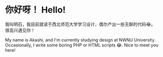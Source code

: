  # 你好呀！ Hello!

 我叫明石，我目前就读于西北师范大学学习设计，偶尔产出一些无聊的代码😂。很高兴遇见你！
 
 My name is Akashi, and I'm currently studying design at NWNU University. Occasionally, I write some boring PHP or HTML scripts 😂. Nice to meet you here!
 
